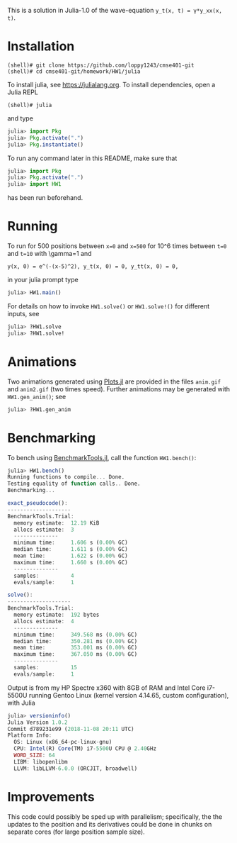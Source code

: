 This is a solution in Julia-1.0 of the wave-equation `y_t(x, t) = γ*y_xx(x, t)`.

# Installation
```
(shell)# git clone https://github.com/loppy1243/cmse401-git
(shell)# cd cmse401-git/homework/HW1/julia
```

To install julia, see <https://julialang.org>. To install dependencies, open a Julia REPL

```
(shell)# julia
```

and type

```Julia
julia> import Pkg
julia> Pkg.activate(".")
julia> Pkg.instantiate()
```

To run any command later in this README, make sure that

```Julia
julia> import Pkg
julia> Pkg.activate(".")
julia> import HW1
```

has been run beforehand.

# Running
To run for 500 positions between `x=0` and `x=500` for 10^6 times between `t=0` and `t=10`
with \gamma=1 and

`y(x, 0) = e^(-(x-5)^2), y_t(x, 0) = 0, y_tt(x, 0) = 0,`

in your julia prompt type

```Julia
julia> HW1.main()
```

For details on how to invoke `HW1.solve()` or `HW1.solve!()` for different inputs, see

```Julia
julia> ?HW1.solve
julia> ?HW1.solve!
```

# Animations
Two animations generated using [Plots.jl](https://github.com/JuliaPlots/Plots.jl) are provided
in the files `anim.gif` and `anim2.gif` (two times speed). Further animations may be generated
with `HW1.gen_anim()`; see

```Julia
julia> ?HW1.gen_anim
```

# Benchmarking
To bench using [BenchmarkTools.jl](https://github.com/JuliaCI/BenchmarkTools.jl), call the
function `HW1.bench()`:

```Julia
julia> HW1.bench()
Running functions to compile... Done.
Testing equality of function calls.. Done.
Benchmarking...

exact_pseudocode():
--------------------
BenchmarkTools.Trial:
  memory estimate:  12.19 KiB
  allocs estimate:  3
  --------------
  minimum time:     1.606 s (0.00% GC)
  median time:      1.611 s (0.00% GC)
  mean time:        1.622 s (0.00% GC)
  maximum time:     1.660 s (0.00% GC)
  --------------
  samples:          4
  evals/sample:     1

solve():
--------------------
BenchmarkTools.Trial:
  memory estimate:  192 bytes
  allocs estimate:  4
  --------------
  minimum time:     349.568 ms (0.00% GC)
  median time:      350.281 ms (0.00% GC)
  mean time:        353.001 ms (0.00% GC)
  maximum time:     367.050 ms (0.00% GC)
  --------------
  samples:          15
  evals/sample:     1
```

Output is from my HP Spectre x360 with 8GB of RAM and Intel Core i7-5500U running Gentoo
Linux (kernel version 4.14.65, custom configuration), with Julia

```Julia
julia> versioninfo()
Julia Version 1.0.2
Commit d789231e99 (2018-11-08 20:11 UTC)
Platform Info:
  OS: Linux (x86_64-pc-linux-gnu)
  CPU: Intel(R) Core(TM) i7-5500U CPU @ 2.40GHz
  WORD_SIZE: 64
  LIBM: libopenlibm
  LLVM: libLLVM-6.0.0 (ORCJIT, broadwell)
```

# Improvements
This code could possibly be sped up with parallelism; specifically, the the updates to the
position and its derivatives could be done in chunks on separate cores (for large position
sample size).
